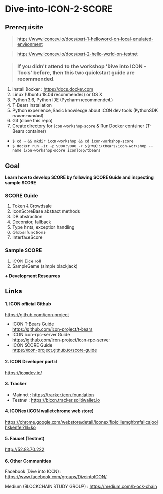 # Dive-into-ICON-2-SCORE

## Prerequisite
> https://www.icondev.io/docs/part-1-helloworld-on-local-emulated-environment

> https://www.icondev.io/docs/part-2-hello-world-on-testnet

> ### **If you didn't attend to the workshop 'Dive into ICON - Tools' before, then this two quickstart guide are recommended.**

1. install Docker : https://docs.docker.com
2. Linux (Ubuntu 18.04 recommended) or OS X
3. Python 3.6, Python IDE (Pycharm recommended.)
4. T-Bears installation
5. Python experience, Basic knowledge about ICON dev tools (PythonSDK recommended)
6. Git (clone this repo)
7. Create directory for `icon-workshop-score` & Run Docker container (T-Bears container)  
 * ```$ cd ~ && mkdir icon-workshop && cd icon-workshop-score```
 * ```$ docker run -it -p 9000:9000 -v ${PWD}:/tbears/icon-workshop --name icon-workshop-score iconloop/tbears``` 

## Goal 

**Learn how to develop SCORE by following SCORE Guide and inspecting sample SCORE**

### SCORE Guide

1. Token & Crowdsale
2. IconScoreBase abstract methods
3. DB abstraction
4. Decorator, fallback
5. Type hints, exception handling
6. Global functions
7. InterfaceScore

### Sample SCORE
1. ICON Dice roll 
2. SampleGame (simple blackjack)

**\+ Development Resources**
 
 
## Links

#### 1. ICON official Github
https://github.com/icon-project

* ICON T-Bears Guide  
https://github.com/icon-project/t-bears
* ICON icon-rpc-server Guide  
https://github.com/icon-project/icon-rpc-server
* ICON SCORE Guide  
https://icon-project.github.io/score-guide


#### 2. ICON Developer portal
https://icondev.io/

#### 3. Tracker
* Mainnet : https://tracker.icon.foundation
* Testnet : https://bicon.tracker.solidwallet.io


#### 4. ICONex (ICON wallet chrome web store)
https://chrome.google.com/webstore/detail/iconex/flpiciilemghbmfalicajoolhkkenfel?hl=ko

#### 5. Faucet (Testnet)
http://52.88.70.222

#### 6. Other Communities
Facebook (Dive into ICON) : https://www.facebook.com/groups/DiveintoICON/

Medium (BLOCKCHAIN STUDY GROUP) : https://medium.com/b-ock-chain

